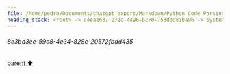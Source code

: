 ```yaml
---
file: /home/pedro/Documents/chatgpt_export/Markdown/Python Code Parsing Simulation.md
heading_stack: <root> -> c4eae637-232c-4496-bc70-753ddd81ba96 -> System -> c5df0cbc-e9fb-4d62-aeed-bcacaa85e110 -> System -> aaa2117c-13e4-4cb9-ba7c-ceab891c0d9c -> User -> Importing the necessary module and initializing the parser and language objects -> Getting the Python language and parser -> Parsing the sample code -> Constructing the query to find all definitions of classes or functions -> Creating the query -> Capturing the nodes -> Displaying the captures -> 8e3bd3ee-59e8-4e34-828c-20572fbdd435
---
```

###### 8e3bd3ee-59e8-4e34-828c-20572fbdd435
[parent ⬆️](#aaa2117c-13e4-4cb9-ba7c-ceab891c0d9c)

